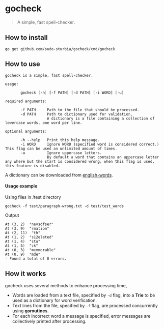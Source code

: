 # gocheck
> A simple, fast spell-checker.

## How to install

```console
go get github.com/sudo-sturbia/gocheck/cmd/gocheck
```

## How to use

```console
gocheck is a simple, fast spell-checker.

usage:

       gocheck [-h] [-f PATH] [-d PATH] [-i WORD] [-u]

required arguments:

       -f PATH     Path to the file that should be processed.
       -d PATH     Path to dictionary used for validation.
                   A dictionary is a file containing a collection of lowercase words, one word per line.

optional arguments:

       -h --help   Print this help message.
       -i WORD     Ignore WORD (specified word is considered correct.) This flag can be used an unlimited amount of times.
       -u          Ignore uppercase letters.
                   By default a word that contains an uppercase letter any where but the start is considered wrong, when this flag is used, this feature is disabled.
```

A dictionary can be downloaded from [english-words](https://github.com/dwyl/english-words/blob/master/words_alpha.txt).

#### Usage example

Using files in /test directory

```console
gocheck -f test/paragraph-wrong.txt -d test/test_words
```

Output
```console
At (3, 2)  "nevsdfser"
At (3, 9)  "rmation"
At (2, 11)  "th"
At (1, 2)  "s12eleted"
At (1, 4)  "stu"
At (1, 5)  "ck"
At (0, 3)  "memmorable"
At (0, 9)  "mde"
- Found a total of 8 errors.
```

## How it works

gocheck uses several methods to enhance processing time,

- Words are loaded from a text file, specified by `-d` flag, into a **Trie** to be used as a dictionary for word verification.
- Text lines from the file, specified by `-f` flag, are processed concurrently using **goroutines**.
- For each incorrect word a message is specified, error messages are collectively printed after processing.
